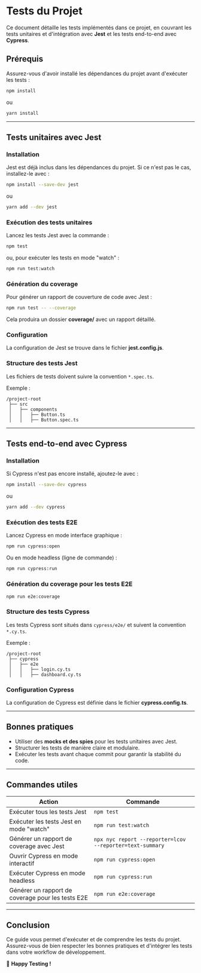# Tests du Projet

Ce document détaille les tests implémentés dans ce projet, en couvrant les tests unitaires et d'intégration avec **Jest** et les tests end-to-end avec **Cypress**.

## Prérequis

Assurez-vous d'avoir installé les dépendances du projet avant d'exécuter les tests :

```sh
npm install
```

ou

```sh
yarn install
```

---

## Tests unitaires avec Jest

### Installation

Jest est déjà inclus dans les dépendances du projet. Si ce n'est pas le cas, installez-le avec :

```sh
npm install --save-dev jest
```

ou

```sh
yarn add --dev jest
```

### Exécution des tests unitaires

Lancez les tests Jest avec la commande :

```sh
npm test
```

ou, pour exécuter les tests en mode "watch" :

```sh
npm run test:watch
```

### Génération du coverage

Pour générer un rapport de couverture de code avec Jest :

```sh
npm run test -- --coverage
```

Cela produira un dossier **coverage/** avec un rapport détaillé.

### Configuration

La configuration de Jest se trouve dans le fichier **jest.config.js**.

### Structure des tests Jest

Les fichiers de tests doivent suivre la convention `*.spec.ts`.

Exemple :

```
/project-root
 ├── src
 │   ├── components
 │   │   ├── Button.ts
 │   │   ├── Button.spec.ts
```

---

## Tests end-to-end avec Cypress

### Installation

Si Cypress n'est pas encore installé, ajoutez-le avec :

```sh
npm install --save-dev cypress
```

ou

```sh
yarn add --dev cypress
```

### Exécution des tests E2E

Lancez Cypress en mode interface graphique :

```sh
npm run cypress:open
```

Ou en mode headless (ligne de commande) :

```sh
npm run cypress:run
```

### Génération du coverage pour les tests E2E

```sh
npm run e2e:coverage
```

### Structure des tests Cypress

Les tests Cypress sont situés dans `cypress/e2e/` et suivent la convention `*.cy.ts`.

Exemple :

```
/project-root
 ├── cypress
 │   ├── e2e
 │   │   ├── login.cy.ts
 │   │   ├── dashboard.cy.ts
```

### Configuration Cypress

La configuration de Cypress est définie dans le fichier **cypress.config.ts**.

---

## Bonnes pratiques

- Utiliser des **mocks et des spies** pour les tests unitaires avec Jest.
- Structurer les tests de manière claire et modulaire.
- Exécuter les tests avant chaque commit pour garantir la stabilité du code.

---

## Commandes utiles

| Action | Commande |
|--------|---------|
| Exécuter tous les tests Jest | `npm test` |
| Exécuter les tests Jest en mode "watch" | `npm run test:watch` |
| Générer un rapport de coverage avec Jest | `npx nyc report --reporter=lcov --reporter=text-summary` |
| Ouvrir Cypress en mode interactif | `npm run cypress:open` |
| Exécuter Cypress en mode headless | `npm run cypress:run` |
| Générer un rapport de coverage pour les tests E2E | `npm run e2e:coverage` |

---

## Conclusion

Ce guide vous permet d'exécuter et de comprendre les tests du projet. Assurez-vous de bien respecter les bonnes pratiques et d'intégrer les tests dans votre workflow de développement.

🚀 **Happy Testing !**
